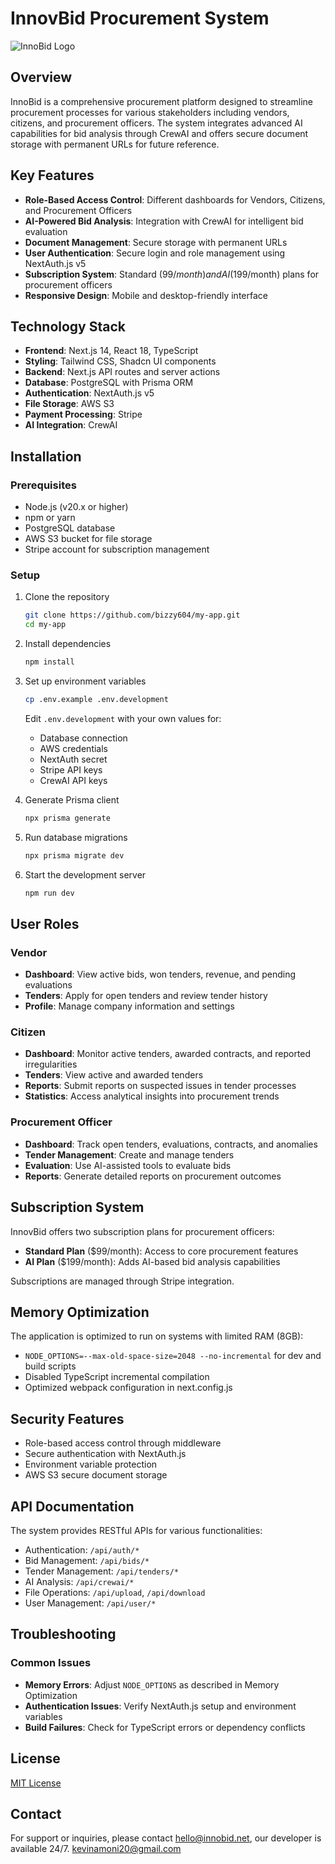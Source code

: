 # InnovBid Procurement System

![InnoBid Logo](https://example.com/logo.png)

## Overview

InnoBid is a comprehensive procurement platform designed to streamline procurement processes for various stakeholders including vendors, citizens, and procurement officers. The system integrates advanced AI capabilities for bid analysis through CrewAI and offers secure document storage with permanent URLs for future reference.

## Key Features

- **Role-Based Access Control**: Different dashboards for Vendors, Citizens, and Procurement Officers
- **AI-Powered Bid Analysis**: Integration with CrewAI for intelligent bid evaluation
- **Document Management**: Secure storage with permanent URLs
- **User Authentication**: Secure login and role management using NextAuth.js v5
- **Subscription System**: Standard ($99/month) and AI ($199/month) plans for procurement officers
- **Responsive Design**: Mobile and desktop-friendly interface

## Technology Stack

- **Frontend**: Next.js 14, React 18, TypeScript
- **Styling**: Tailwind CSS, Shadcn UI components
- **Backend**: Next.js API routes and server actions
- **Database**: PostgreSQL with Prisma ORM
- **Authentication**: NextAuth.js v5
- **File Storage**: AWS S3
- **Payment Processing**: Stripe
- **AI Integration**: CrewAI

## Installation

### Prerequisites

- Node.js (v20.x or higher)
- npm or yarn
- PostgreSQL database
- AWS S3 bucket for file storage
- Stripe account for subscription management

### Setup

1. Clone the repository
   ```bash
   git clone https://github.com/bizzy604/my-app.git
   cd my-app
   ```

2. Install dependencies
   ```bash
   npm install
   ```

3. Set up environment variables
   ```bash
   cp .env.example .env.development
   ```
   Edit `.env.development` with your own values for:
   - Database connection
   - AWS credentials
   - NextAuth secret
   - Stripe API keys
   - CrewAI API keys

4. Generate Prisma client
   ```bash
   npx prisma generate
   ```

5. Run database migrations
   ```bash
   npx prisma migrate dev
   ```

6. Start the development server
   ```bash
   npm run dev
   ```

## User Roles

### Vendor

- **Dashboard**: View active bids, won tenders, revenue, and pending evaluations
- **Tenders**: Apply for open tenders and review tender history
- **Profile**: Manage company information and settings

### Citizen

- **Dashboard**: Monitor active tenders, awarded contracts, and reported irregularities
- **Tenders**: View active and awarded tenders
- **Reports**: Submit reports on suspected issues in tender processes
- **Statistics**: Access analytical insights into procurement trends

### Procurement Officer

- **Dashboard**: Track open tenders, evaluations, contracts, and anomalies
- **Tender Management**: Create and manage tenders
- **Evaluation**: Use AI-assisted tools to evaluate bids
- **Reports**: Generate detailed reports on procurement outcomes

## Subscription System

InnovBid offers two subscription plans for procurement officers:

- **Standard Plan** ($99/month): Access to core procurement features
- **AI Plan** ($199/month): Adds AI-based bid analysis capabilities

Subscriptions are managed through Stripe integration.

## Memory Optimization

The application is optimized to run on systems with limited RAM (8GB):

- `NODE_OPTIONS=--max-old-space-size=2048 --no-incremental` for dev and build scripts
- Disabled TypeScript incremental compilation
- Optimized webpack configuration in next.config.js

## Security Features

- Role-based access control through middleware
- Secure authentication with NextAuth.js
- Environment variable protection
- AWS S3 secure document storage

## API Documentation

The system provides RESTful APIs for various functionalities:

- Authentication: `/api/auth/*`
- Bid Management: `/api/bids/*`
- Tender Management: `/api/tenders/*`
- AI Analysis: `/api/crewai/*`
- File Operations: `/api/upload`, `/api/download`
- User Management: `/api/user/*`

## Troubleshooting

### Common Issues

- **Memory Errors**: Adjust `NODE_OPTIONS` as described in Memory Optimization
- **Authentication Issues**: Verify NextAuth.js setup and environment variables
- **Build Failures**: Check for TypeScript errors or dependency conflicts

## License

[MIT License](LICENSE)

## Contact

For support or inquiries, please contact [hello@innobid.net](mailto:hello@innobid.net), our developer is available 24/7. [kevinamoni20@gmail.com](mailto:kevinamoni20@gmail.com)